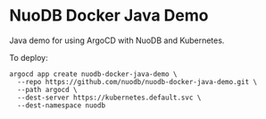 # NuoDB Docker Java Demo

Java demo for using ArgoCD with NuoDB and Kubernetes.

To deploy:

```
argocd app create nuodb-docker-java-demo \
  --repo https://github.com/nuodb/nuodb-docker-java-demo.git \
  --path argocd \
  --dest-server https://kubernetes.default.svc \
  --dest-namespace nuodb
```
